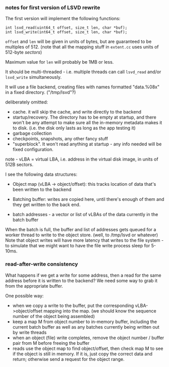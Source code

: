 ### notes for first version of LSVD rewrite

The first version will implement the following functions:
```
int lsvd_read(uint64_t offset, size_t len, char *buf);
int lsvd_write(int64_t offset, size_t len, char *buf);
```
`offset` and `len` will be given in units of bytes, but are guaranteed to be multiples of 512. (note that all the mapping stuff in `extent.cc` uses units of 512-byte *sectors*)

Maximum value for `len` will probably be 1MB or less.

It should be multi-threaded - i.e. multiple threads can call `lsvd_read` and/or `lsvd_write` simultaneously.

It will use a file backend, creating files with names formatted "data.%08x" in a fixed directory. ("/tmp/lsvd"?)

deliberately omitted:
- cache. it will skip the cache, and write directly to the backend
- startup/recovery. The directory has to be empty at startup, and there won't be any attempt to make sure all the in-memory metadata makes it to disk. (i.e. the disk only lasts as long as the app testing it)
- garbage collection
- checkpoints, snapshots, any other fancy stuff
- "superblock". It won't read anything at startup - any info needed will be fixed configuration.

note - vLBA = virtual LBA, i.e. address in the virtual disk image, in units of 512B sectors.

I see the following data structures:

- Object map (vLBA -> object/offset): this tracks location of data that's been written to the backend

- Batching buffer: writes are copied here, until there's enough of them and they get written to the back end.

- batch addresses - a vector or list of vLBAs of the data currently in the batch buffer

When the batch is full, the buffer and list of addresses gets queued for a worker thread to write to the object store. (well, to /tmp/lsvd or whatever) Note that object writes will have more latency that writes to the file system - to simulate that we might want to have the file write process sleep for 5-10ms.

### read-after-write consistency

What happens if we get a write for some address, then a read for the same address before it is written to the backend? We need some way to grab it from the appropriate buffer.

One possible way:
- when we copy a write to the buffer, put the corresponding vLBA->object/offset mapping into the map. (we should know the sequence number of the object being assembled)
- keep a map M from object number to in-memory buffer, including the current batch buffer as well as any batches currently being written out by write threads
- when an object (file) write completes, remove the object number / buffer pair from M before freeing the buffer
- reads use the object map to find object/offset, then check map M to see if the object is still in memory. If it is, just copy the correct data and return; otherwise send a request for the object range.

